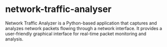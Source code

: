 # network-traffic-analyser
Network Traffic Analyzer is a Python-based application that captures and analyzes network packets flowing through a network interface. It provides a user-friendly graphical interface for real-time packet monitoring and analysis.
